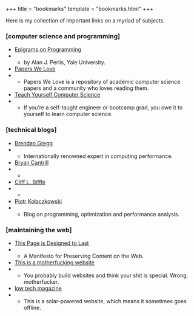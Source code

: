 +++
title = "bookmarks"
template = "bookmarks.html"
+++

Here is my collection of important links on a myriad of subjects.

### [computer science and programming]

- [Epigrams on Programming](http://pu.inf.uni-tuebingen.de/users/klaeren/epigrams.html)
- - by Alan J. Perlis, Yale University.
- [Papers We Love](https://paperswelove.org/)
- - Papers We Love is a repository of academic computer science papers and a community who loves reading them.
- [Teach Yourself Computer Science](https://teachyourselfcs.com/)
- - If you’re a self-taught engineer or bootcamp grad, you owe it to yourself to learn computer science.

### [technical blogs]

- [Brendan Gregg](https://www.brendangregg.com/)
- - Internationally renowned expert in computing performance.
- [Bryan Cantrill](http://dtrace.org/blogs/bmc/)
- -
- [Cliff L. Biffle](http://cliffle.com/)
- -
- [Piotr Kołaczkowski](https://pkolaczk.github.io)
- - Blog on programming, optimization and performance analysis.

### [maintaining the web]

- [This Page is Designed to Last](https://jeffhuang.com/designed_to_last/)
- - A Manifesto for Preserving Content on the Web.
- [This is a motherfucking website](https://motherfuckingwebsite.com/)
- - You probably build websites and think your shit is special. Wrong, motherfucker.
- [low tech magazine](https://solar.lowtechmagazine.com/)
- - This is a solar-powered website, which means it sometimes goes offline.
